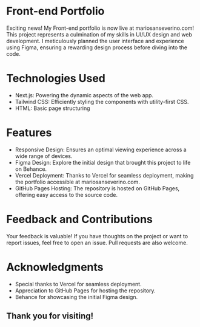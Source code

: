 # Front-end Portfolio
Exciting news! My Front-end portfolio is now live at mariosanseverino.com! This project represents a culmination of my skills in UI/UX design and web development. I meticulously planned the user interface and experience using Figma, ensuring a rewarding design process before diving into the code.

# Technologies Used
* Next.js: Powering the dynamic aspects of the web app.
* Tailwind CSS: Efficiently styling the components with utility-first CSS.
* HTML: Basic page structuring

# Features
* Responsive Design: Ensures an optimal viewing experience across a wide range of devices.
* Figma Design: Explore the initial design that brought this project to life on Behance.
* Vercel Deployment: Thanks to Vercel for seamless deployment, making the portfolio accessible at mariosanseverino.com.
* GitHub Pages Hosting: The repository is hosted on GitHub Pages, offering easy access to the source code.

# Feedback and Contributions
Your feedback is valuable! If you have thoughts on the project or want to report issues, feel free to open an issue. Pull requests are also welcome.

# Acknowledgments
* Special thanks to Vercel for seamless deployment.
* Appreciation to GitHub Pages for hosting the repository.
* Behance for showcasing the initial Figma design.

## Thank you for visiting!
